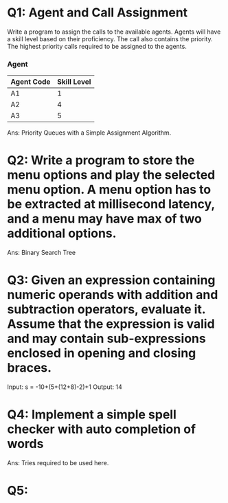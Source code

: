 # Q1: Agent and Call Assignment
Write a program to assign the calls to the available agents. Agents will have a skill level based on their proficiency. The call also contains the priority. 
The highest priority calls required to be assigned to the agents.

### Agent 
| Agent Code  | Skill Level  |
|---|---|
| A1  |  1 |
| A2  |  4 |
| A3  |  5 |

Ans: Priority Queues with a Simple Assignment Algorithm.

# Q2: Write a program to store the menu options and play the selected menu option. A menu option has to be extracted at millisecond latency, and a menu may have max of two additional options.

Ans: Binary Search Tree 

# Q3: Given an expression containing numeric operands with addition and subtraction operators, evaluate it. Assume that the expression is valid and may contain sub-expressions enclosed in opening and closing braces.
Input: s = -10+(5+(12+8)-2)+1 Output: 14

# Q4: Implement a simple spell checker with auto completion of words
Ans: Tries required to be used here.

# Q5: 
